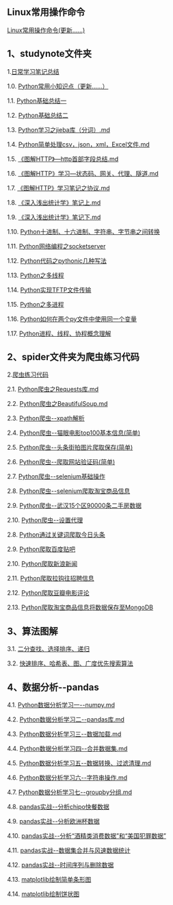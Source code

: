 ## Linux常用操作命令
[Linux常用操作命令(更新……)](https://github.com/daacheng/PythonBasic/blob/master/studynotes/Linux%E5%B8%B8%E7%94%A8%E6%93%8D%E4%BD%9C%E5%91%BD%E4%BB%A4.md)
## 1、studynote文件夹
1.[日常学习笔记总结](https://github.com/daacheng/PythonBasic/tree/master/studynotes)

1.0. [Python常用小知识点（更新……）](https://github.com/daacheng/PythonBasic/blob/master/studynotes/Python%E5%B8%B8%E7%94%A8%E5%B0%8F%E7%9F%A5%E8%AF%86%E7%82%B9(%E6%9B%B4%E6%96%B0ing%E2%80%A6%E2%80%A6).md)

1.1. [Python基础总结一](https://github.com/daacheng/PythonBasic/blob/master/studynotes/Python%E5%9F%BA%E7%A1%80%E6%80%BB%E7%BB%93%E4%B8%80.md)

1.2. [Python基础总结二](https://github.com/daacheng/PythonBasic/blob/master/studynotes/Python%E5%9F%BA%E7%A1%80%E6%80%BB%E7%BB%93%E4%BA%8C.md)

1.3. [Python学习之jieba库（分词）.md](https://github.com/daacheng/PythonBasic/blob/master/studynotes/Python%E5%AD%A6%E4%B9%A0%E4%B9%8Bjieba%E5%BA%93%EF%BC%88%E5%88%86%E8%AF%8D%EF%BC%89.md)

1.4. [Python简单处理csv，json，xml，Excel文件.md](https://github.com/daacheng/PythonBasic/blob/master/studynotes/Python%E7%AE%80%E5%8D%95%E5%A4%84%E7%90%86csv%EF%BC%8Cjson%EF%BC%8Cxml%EF%BC%8CExcel%E6%96%87%E4%BB%B6.md)

1.5. [《图解HTTP》—http首部字段总结.md](https://github.com/daacheng/PythonBasic/blob/master/studynotes/%E3%80%8A%E5%9B%BE%E8%A7%A3HTTP%E3%80%8B%E2%80%94http%E9%A6%96%E9%83%A8%E5%AD%97%E6%AE%B5%E6%80%BB%E7%BB%93.md)

1.6. [《图解HTTP》学习—状态码、网关、代理、隧道.md](https://github.com/daacheng/PythonBasic/blob/master/studynotes/%E3%80%8A%E5%9B%BE%E8%A7%A3HTTP%E3%80%8B%E5%AD%A6%E4%B9%A0%E2%80%94%E7%8A%B6%E6%80%81%E7%A0%81%E3%80%81%E7%BD%91%E5%85%B3%E3%80%81%E4%BB%A3%E7%90%86%E3%80%81%E9%9A%A7%E9%81%93.md)

1.7. [《图解HTTP》学习笔记之协议.md](https://github.com/daacheng/PythonBasic/blob/master/studynotes/%E3%80%8A%E5%9B%BE%E8%A7%A3HTTP%E3%80%8B%E5%AD%A6%E4%B9%A0%E7%AC%94%E8%AE%B0%E4%B9%8B%E5%8D%8F%E8%AE%AE.md)

1.8. [《深入浅出统计学》笔记上.md](https://github.com/daacheng/PythonBasic/blob/master/studynotes/%E3%80%8A%E6%B7%B1%E5%85%A5%E6%B5%85%E5%87%BA%E7%BB%9F%E8%AE%A1%E5%AD%A6%E3%80%8B%E7%AC%94%E8%AE%B0%E4%B8%8A.md)

1.9. [《深入浅出统计学》笔记下.md](https://github.com/daacheng/PythonBasic/blob/master/studynotes/%E3%80%8A%E6%B7%B1%E5%85%A5%E6%B5%85%E5%87%BA%E7%BB%9F%E8%AE%A1%E5%AD%A6%E3%80%8B%E7%AC%94%E8%AE%B0%E4%B8%8B.md)

1.10. [Python十进制、十六进制、字符串、字节串之间转换](https://github.com/daacheng/PythonBasic/blob/master/studynotes/Python%E5%8D%81%E8%BF%9B%E5%88%B6%E3%80%81%E5%8D%81%E5%85%AD%E8%BF%9B%E5%88%B6%E3%80%81%E5%AD%97%E8%8A%82%E4%B8%B2%E3%80%81%E5%AD%97%E7%AC%A6%E4%B8%B2%E8%BD%AC%E6%8D%A2.md)

1.11. [Python网络编程之socketserver](https://github.com/daacheng/PythonBasic/blob/master/studynotes/Python%E7%BD%91%E7%BB%9C%E7%BC%96%E7%A8%8B%E4%B9%8Bsocketserver.md)

1.12. [Python代码之pythonic几种写法](https://github.com/daacheng/PythonBasic/blob/master/studynotes/Python%E4%B9%8B%E4%BB%A3%E7%A0%81pythonic%E5%87%A0%E7%A7%8D%E5%86%99%E6%B3%95.md)

1.13. [Python之多线程](https://github.com/daacheng/PythonBasic/blob/master/studynotes/Python%E4%B9%8B%E5%A4%9A%E7%BA%BF%E7%A8%8B.md)

1.14. [Python实现TFTP文件传输](https://github.com/daacheng/PythonBasic/blob/master/studynotes/Python%E5%AE%9E%E7%8E%B0TFTP%E6%96%87%E4%BB%B6%E4%BC%A0%E8%BE%93.md)

1.15. [Python之多进程](https://github.com/daacheng/PythonBasic/blob/master/studynotes/Python%E4%B9%8B%E5%A4%9A%E8%BF%9B%E7%A8%8B.md)

1.16. [Python如何在两个py文件中使用同一个变量](https://github.com/daacheng/PythonBasic/blob/master/studynotes/Python%E5%A6%82%E4%BD%95%E5%9C%A8%E4%B8%A4%E4%B8%AApy%E6%96%87%E4%BB%B6%E4%B8%AD%E5%85%B1%E4%BA%AB%E5%90%8C%E4%B8%80%E4%B8%AA%E5%8F%98%E9%87%8F.md)

1.17. [Python进程、线程、协程概念理解](https://github.com/daacheng/PythonBasic/blob/master/studynotes/Python%E8%BF%9B%E7%A8%8B%E3%80%81%E7%BA%BF%E7%A8%8B%E3%80%81%E5%8D%8F%E7%A8%8B%E6%A6%82%E5%BF%B5.md)
## 2、spider文件夹为爬虫练习代码
2.[爬虫练习代码](https://github.com/daacheng/PythonBasic/tree/master/spider)

2.1. [Python爬虫之Requests库.md](https://github.com/daacheng/PythonBasic/blob/master/studynotes/Python%E7%88%AC%E8%99%AB%E4%B9%8BRequests%E5%BA%93.md)

2.2. [Python爬虫之BeautifulSoup.md](https://github.com/daacheng/PythonBasic/blob/master/studynotes/Python%E7%88%AC%E8%99%AB%E4%B9%8BBeautifulSoup.md)

2.3. [Python爬虫--xpath解析](https://github.com/daacheng/PythonBasic/blob/master/studynotes/Python%E7%88%AC%E8%99%AB--xpath%E8%A7%A3%E6%9E%90.md)

2.4. [Python爬虫--猫眼电影top100基本信息(简单)](https://github.com/daacheng/PythonBasic/blob/master/studynotes/Python%E7%88%AC%E8%99%AB--%E7%8C%AB%E7%9C%BC%E7%94%B5%E5%BD%B1top100%E5%9F%BA%E6%9C%AC%E4%BF%A1%E6%81%AF.md)

2.5. [Python爬虫--头条街拍图片爬取保存(简单)](https://github.com/daacheng/PythonBasic/blob/master/studynotes/Python%E7%88%AC%E8%99%AB--%E5%A4%B4%E6%9D%A1%E8%A1%97%E6%8B%8D%E5%9B%BE%E7%89%87%E7%88%AC%E5%8F%96.md)

2.6. [Python爬虫--爬取网站验证码(简单)](https://github.com/daacheng/PythonBasic/blob/master/studynotes/Python%E7%88%AC%E8%99%AB--%E7%88%AC%E5%8F%96%E7%BD%91%E7%AB%99%E9%AA%8C%E8%AF%81%E7%A0%81.md)

2.7. [Python爬虫--selenium基础操作](https://github.com/daacheng/PythonBasic/blob/master/studynotes/Python%E7%88%AC%E8%99%AB--selenium%E5%9F%BA%E7%A1%80%E6%93%8D%E4%BD%9C.md)

2.8. [Python爬虫--selenium爬取淘宝商品信息](https://github.com/daacheng/PythonBasic/blob/master/studynotes/Python%E7%88%AC%E8%99%AB--selenium%E7%88%AC%E5%8F%96%E6%B7%98%E5%AE%9D%E5%95%86%E5%93%81%E4%BF%A1%E6%81%AF.md)

2.9. [Python爬虫--武汉15个区90000条二手房数据](https://github.com/daacheng/PythonBasic/blob/master/studynotes/Python%E7%88%AC%E8%99%AB--%E6%AD%A6%E6%B1%8915%E4%B8%AA%E5%9C%B0%E5%8C%BA9%E4%B8%87%E6%9D%A1%E4%BA%8C%E6%89%8B%E6%88%BF%E6%95%B0%E6%8D%AE.md)

2.10. [Python爬虫--设置代理](https://github.com/daacheng/PythonBasic/blob/master/studynotes/Python%E7%88%AC%E8%99%AB--%E8%AE%BE%E7%BD%AE%E4%BB%A3%E7%90%86.md)

2.8. [Python通过关键词爬取今日头条](https://github.com/daacheng/PythonBasic/blob/master/spider/pythonForTouTiaoNews.py)

2.9. [Python爬取百度贴吧](https://github.com/daacheng/PythonBasic/blob/master/spider/pythonForTiebaPic.py)

2.10. [Python爬取新浪新闻](https://github.com/daacheng/PythonBasic/blob/master/spider/pythonForNewsSina.py)

2.11. [Python爬取拉钩往招聘信息](https://github.com/daacheng/PythonBasic/blob/master/spider/pythonForLaGou.py)

2.12. [Python爬取豆瓣电影评论](https://github.com/daacheng/PythonBasic/blob/master/spider/pythonForDBComment.py)

2.13. [Python爬取淘宝商品信息将数据保存至MongoDB](https://github.com/daacheng/PythonBasic/blob/master/spider/PythonForTaoBao.py)

## 3、算法图解
3.1. [二分查找、选择排序、递归](https://github.com/daacheng/PythonBasic/blob/master/studynotes/%E4%BA%8C%E5%88%86%E6%9F%A5%E6%89%BE%E3%80%81%E9%80%89%E6%8B%A9%E6%8E%92%E5%BA%8F%E3%80%81%E9%80%92%E5%BD%92.md)

3.2. [快速排序、哈希表、图、广度优先搜索算法](https://github.com/daacheng/PythonBasic/blob/master/studynotes/%E5%BF%AB%E9%80%9F%E6%8E%92%E5%BA%8F%E3%80%81%E5%93%88%E5%B8%8C%E8%A1%A8%E3%80%81%E5%9B%BE%E3%80%81%E5%B9%BF%E5%BA%A6%E4%BC%98%E5%85%88%E6%90%9C%E7%B4%A2%E7%AE%97%E6%B3%95.md)

## 4、数据分析--pandas
4.1. [Python数据分析学习一--numpy.md](https://github.com/daacheng/PythonBasic/blob/master/studynotes/Python%E6%95%B0%E6%8D%AE%E5%88%86%E6%9E%90%E5%AD%A6%E4%B9%A0%E4%B8%80--numpy.md)

4.2. [Python数据分析学习二--pandas库.md](https://github.com/daacheng/PythonBasic/blob/master/studynotes/Python%E6%95%B0%E6%8D%AE%E5%88%86%E6%9E%90%E5%AD%A6%E4%B9%A0%E4%BA%8C--pandas%E5%BA%93.md)

4.3. [Python数据分析学习三--数据加载.md](https://github.com/daacheng/PythonBasic/blob/master/studynotes/Python%E6%95%B0%E6%8D%AE%E5%88%86%E6%9E%90%E5%AD%A6%E4%B9%A0%E4%B8%89--%E6%95%B0%E6%8D%AE%E5%8A%A0%E8%BD%BD.md)

4.4. [Python数据分析学习四--合并数据集.md](https://github.com/daacheng/PythonBasic/blob/master/studynotes/Python%E6%95%B0%E6%8D%AE%E5%88%86%E6%9E%90%E5%AD%A6%E4%B9%A0%E5%9B%9B--%E5%90%88%E5%B9%B6%E6%95%B0%E6%8D%AE%E9%9B%86.md)

4.5. [Python数据分析学习五--数据转换、过滤清理.md](https://github.com/daacheng/PythonBasic/blob/master/studynotes/Python%E6%95%B0%E6%8D%AE%E5%88%86%E6%9E%90%E5%AD%A6%E4%B9%A0%E4%BA%94--%E6%95%B0%E6%8D%AE%E8%BD%AC%E6%8D%A2%E3%80%81%E8%BF%87%E6%BB%A4%E6%B8%85%E7%90%86.md)

4.6. [Python数据分析学习六--字符串操作.md](https://github.com/daacheng/PythonBasic/blob/master/studynotes/Python%E6%95%B0%E6%8D%AE%E5%88%86%E6%9E%90%E5%AD%A6%E4%B9%A0%E5%85%AD--%E5%AD%97%E7%AC%A6%E4%B8%B2%E6%93%8D%E4%BD%9C.md)

4.7. [Python数据分析学习七--groupby分组.md](https://github.com/daacheng/PythonBasic/blob/master/studynotes/Python%E6%95%B0%E6%8D%AE%E5%88%86%E6%9E%90%E5%AD%A6%E4%B9%A0%E4%B8%83--groupby%E5%88%86%E7%BB%84.md)

4.8. [pandas实战--分析chipo快餐数据](https://github.com/daacheng/PythonBasic/blob/master/studynotes/pandas%E5%88%86%E6%9E%90Chipotle%E5%BF%AB%E9%A4%90%E6%95%B0%E6%8D%AE.md)

4.9. [pandas实战--分析欧洲杯数据](https://github.com/daacheng/PythonBasic/blob/master/studynotes/pandas%E5%88%86%E6%9E%90%E4%B9%8B%E6%AC%A7%E6%B4%B2%E6%9D%AF%E6%95%B0%E6%8D%AE.md)

4.10. [pandas实战--分析“酒精类消费数据”和“美国犯罪数据”](https://github.com/daacheng/PythonBasic/blob/master/studynotes/pandas%E5%88%86%E6%9E%90%E9%85%92%E7%B1%BB%E6%B6%88%E8%B4%B9%E6%95%B0%E6%8D%AE%E4%B8%8E%E7%BE%8E%E5%9B%BD%E7%8A%AF%E7%BD%AA%E6%95%B0%E6%8D%AE.md)

4.11. [pandas实战--数据集合并与风速数据统计](https://github.com/daacheng/PythonBasic/blob/master/studynotes/pandas--%E6%95%B0%E6%8D%AE%E9%9B%86%E5%90%88%E5%B9%B6%E4%B8%8E%E9%A3%8E%E9%80%9F%E6%95%B0%E6%8D%AE%E7%BB%9F%E8%AE%A1.md)

4.12. [pandas实战--时间序列与删除数据](https://github.com/daacheng/PythonBasic/blob/master/studynotes/pandas--%E6%97%B6%E9%97%B4%E5%BA%8F%E5%88%97%E5%92%8C%E6%95%B0%E6%8D%AE%E5%88%A0%E9%99%A4.md)

4.13. [matplotlib绘制简单条形图](https://github.com/daacheng/PythonBasic/blob/master/studynotes/matplotlib%E7%BB%98%E5%88%B6%E7%AE%80%E5%8D%95%E7%9A%84%E6%9D%A1%E5%BD%A2%E5%9B%BE.md)

4.14. [matplotlib绘制饼状图](https://github.com/daacheng/PythonBasic/blob/master/studynotes/matplotlib%E7%BB%98%E5%88%B6%E9%A5%BC%E7%8A%B6%E5%9B%BE.md)
